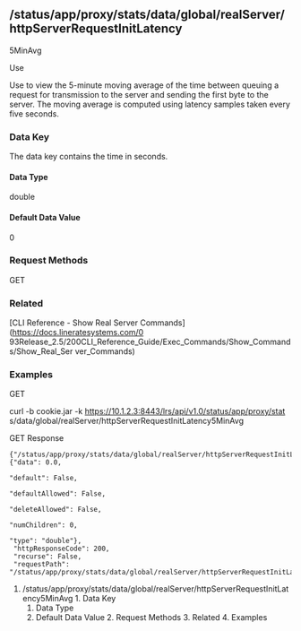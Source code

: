 ## /status/app/proxy/stats/data/global/realServer/httpServerRequestInitLatency
5MinAvg

Use

Use to view the 5-minute moving average of the time between queuing a request
for transmission to the server and sending the first byte to the server. The
moving average is computed using latency samples taken every five seconds.

### Data Key

The data key contains the time in seconds.

#### Data Type

double

#### Default Data Value

0

### Request Methods

GET

### Related

[CLI Reference - Show Real Server Commands](https://docs.lineratesystems.com/0
93Release_2.5/200CLI_Reference_Guide/Exec_Commands/Show_Commands/Show_Real_Ser
ver_Commands)

### Examples

GET

curl -b cookie.jar -k https://10.1.2.3:8443/lrs/api/v1.0/status/app/proxy/stat
s/data/global/realServer/httpServerRequestInitLatency5MinAvg

GET Response

    
    
    {"/status/app/proxy/stats/data/global/realServer/httpServerRequestInitLatency5MinAvg": {"data": 0.0,
                                                                                             "default": False,
                                                                                             "defaultAllowed": False,
                                                                                             "deleteAllowed": False,
                                                                                             "numChildren": 0,
                                                                                             "type": "double"},
     "httpResponseCode": 200,
     "recurse": False,
     "requestPath": "/status/app/proxy/stats/data/global/realServer/httpServerRequestInitLatency5MinAvg"}
    

  1. /status/app/proxy/stats/data/global/realServer/httpServerRequestInitLatency5MinAvg
    1. Data Key
      1. Data Type
      2. Default Data Value
    2. Request Methods
    3. Related
    4. Examples

